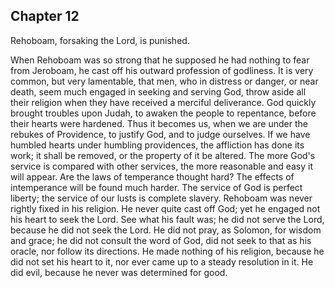 ## Chapter 12

Rehoboam, forsaking the Lord, is punished.

When Rehoboam was so strong that he supposed he had nothing to fear from Jeroboam, he cast off his outward profession of godliness. It is very common, but very lamentable, that men, who in distress or danger, or near death, seem much engaged in seeking and serving God, throw aside all their religion when they have received a merciful deliverance. God quickly brought troubles upon Judah, to awaken the people to repentance, before their hearts were hardened. Thus it becomes us, when we are under the rebukes of Providence, to justify God, and to judge ourselves. If we have humbled hearts under humbling providences, the affliction has done its work; it shall be removed, or the property of it be altered. The more God's service is compared with other services, the more reasonable and easy it will appear. Are the laws of temperance thought hard? The effects of intemperance will be found much harder. The service of God is perfect liberty; the service of our lusts is complete slavery. Rehoboam was never rightly fixed in his religion. He never quite cast off God; yet he engaged not his heart to seek the Lord. See what his fault was; he did not serve the Lord, because he did not seek the Lord. He did not pray, as Solomon, for wisdom and grace; he did not consult the word of God, did not seek to that as his oracle, nor follow its directions. He made nothing of his religion, because he did not set his heart to it, nor ever came up to a steady resolution in it. He did evil, because he never was determined for good.


